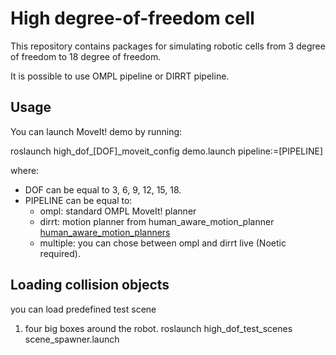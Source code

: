# High degree-of-freedom cell
This repository contains packages for simulating robotic cells from 3 degree of freedom to 18 degree of freedom.

It is possible to use OMPL pipeline or DIRRT pipeline.

## Usage
You can launch MoveIt! demo by running:

roslaunch high_dof_[DOF]_moveit_config demo.launch pipeline:=[PIPELINE]

where:
- DOF can be equal to 3, 6, 9, 12, 15, 18.
- PIPELINE can be equal to:
  - ompl: standard OMPL MoveIt! planner
  - dirrt: motion planner from human_aware_motion_planner [human_aware_motion_planners](https://bitbucket.org/iras-ind/human_aware_motion_planners/src/master/)
  - multiple: you can chose between ompl and dirrt live (Noetic required).


## Loading collision objects

you can load predefined test scene

1) four big boxes around the robot.
roslaunch high_dof_test_scenes scene_spawner.launch
